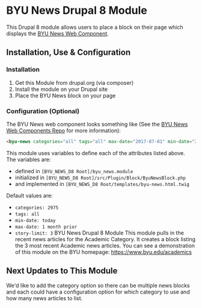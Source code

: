 # BYU News Drupal 8 Module
This Drupal 8 module allows users to place a block on their page which displays the [BYU News Web Component](https://github.com/byuweb/byu-news-components).

## Installation, Use & Configuration

### Installation
1. Get this Module from drupal.org (via composer)
2. Install the module on your Drupal site
3. Place the BYU News block on your page


### Configuration (Optional)
The BYU News web component looks something like (See the [BYU News Web Components Repo](https://github.com/byuweb/byu-news-components) for more information):
```html
<byu-news categories="all" tags="all" max-date="2017-07-01" min-date="2017-04-01" story-limit="3"></byu-news>
```
This module uses variables to define each of the attributes listed above. The variables are:
* defined in ```[BYU_NEWS_D8 Root]/byu_news.module```
* initialized in ```[BYU_NEWS_D8 Root]/src/Plugin/Block/ByuNewsBlock.php```
* and implemented in ```[BYU_NEWS_D8 Root/templates/byu-news.html.twig```

Default values are:
* `categories: 2975` 
* `tags: all`
* `min-date: today`
* `max-date: 1 month prior`
* `story-limit: 3`
BYU News Drupal 8 Module
This module pulls in the recent news articles for the Academic Category. It creates a block listing the 3 most recent Academic news articles. 
You can see a demonstration of this module on the BYU homepage: https://www.byu.edu/academics

## Next Updates to This Module
We'd like to add the category option so there can be multiple news blocks and each could have a configuration option for which category to use and how many news articles to list.
